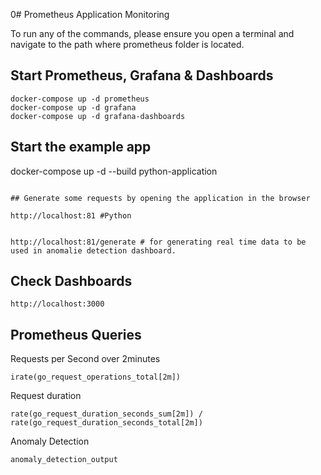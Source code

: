 0# Prometheus Application Monitoring

To run any of the commands, please ensure you open a terminal and navigate to the path where prometheus folder is located.

## Start Prometheus, Grafana & Dashboards

```
docker-compose up -d prometheus
docker-compose up -d grafana
docker-compose up -d grafana-dashboards
```

## Start the example app 

docker-compose up -d --build python-application

```

## Generate some requests by opening the application in the browser

http://localhost:81 #Python


http://localhost:81/generate # for generating real time data to be used in anomalie detection dashboard.

```
## Check Dashboards
```
http://localhost:3000

```
## Prometheus Queries

Requests per Second over 2minutes
```
irate(go_request_operations_total[2m])
```
Request duration
```
rate(go_request_duration_seconds_sum[2m]) / rate(go_request_duration_seconds_total[2m])
```

Anomaly Detection

```
anomaly_detection_output
```


